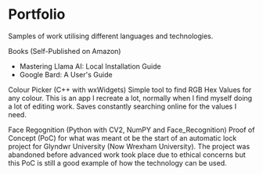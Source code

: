 # Portfolio
Samples of work utilising different languages and technologies.

Books (Self-Published on Amazon)
* Mastering Llama AI: Local Installation Guide
* Google Bard: A User's Guide

Colour Picker (C++ with wxWidgets)
Simple tool to find RGB Hex Values for any colour.  This is an app I recreate a lot, normally when I find myself doing a lot of editing work.  Saves constantly  searching online for the values I need.

Face Regognition (Python with CV2, NumPY and Face_Recognition)
Proof of Concept (PoC) for what was meant ot be the start of an automatic lock project for Glyndwr University (Now Wrexham University).  The project was abandoned before advanced work took place due to ethical concerns but this PoC is still a good example of how the technology can be used.


